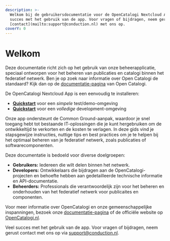 ```yaml
---
description: >-
  Welkom bij de gebruikersdocumentatie voor de OpenCatalogi Nextcloud App. Veel
  succes met het gebruik van de app. Voor vragen of bijdragen, neem gerust
  [contact](mailto:support@conduction.nl) met ons op.
coverY: 0
---
```


# Welkom

Deze documentatie richt zich op het gebruik van onze beheerapplicatie, speciaal ontworpen voor het beheren van publicaties en catalogi binnen het federatief netwerk. Ben je op zoek naar informatie over Open Catalogi de standaard? Kijk dan op de [documentatie-pagina](https://documentatie.opencatalogi.nl) van Open Catalogi.

De OpenCatalogi Nextcloud App is een eenvoudig te installeren:

* [**Quickstart**](developers/installatie-van-nextcloud-demo-test-omgeving.md) voor een *simpele* test/demo-omgeving
* [**Quickstart**](developers/installatie-van-nextcloud-development-omgeving.md) voor een *volledige* development-omgeving

Onze app ondersteunt de Common Ground-aanpak, waardoor je snel toegang hebt tot bestaande IT-oplossingen die je kunt hergebruiken om de ontwikkeltijd te verkorten en de kosten te verlagen. In deze gids vind je stapsgewijze instructies, nuttige tips en best practices om je te helpen bij het optimaal beheren van je federatief netwerk, zoals publicaties of softwarecomponenten.

Deze documentatie is bedoeld voor diverse doelgroepen:

* **Gebruikers:** Iedereen die wilt delen binnen het netwerk.
* **Developers:** Ontwikkelaars die bijdragen aan de OpenCatalogi-projecten en behoefte hebben aan gedetailleerde technische informatie en API-documentatie.
* **Beheerders:** Professionals die verantwoordelijk zijn voor het beheren en onderhouden van het federatief netwerk voor publicaites en componenten.

Voor meer informatie over OpenCatalogi en onze gemeenschappelijke inspanningen, bezoek onze [documentatie-pagina](https://documentatie.opencatalogi.nl) of de officiële website op [OpenCatalogi.nl](https://opencatalogi.nl).

Veel succes met het gebruik van de app. Voor vragen of bijdragen, neem gerust contact met ons op via support@conduction.nl.
